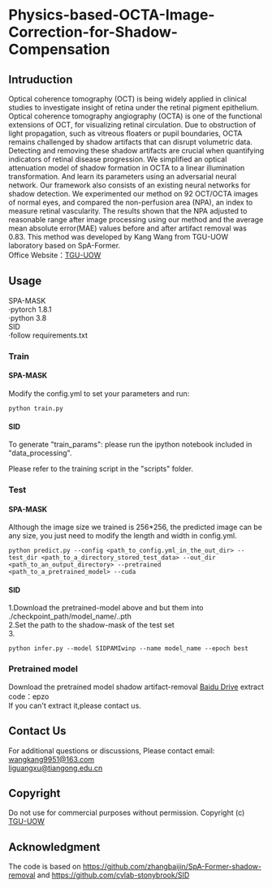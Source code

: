 # Physics-based-OCTA-Image-Correction-for-Shadow-Compensation
## Intruduction
Optical coherence tomography (OCT) is being widely applied in clinical studies to investigate insight of retina under the retinal pigment epithelium. Optical coherence tomography angiography (OCTA) is one of the functional extensions of OCT, for visualizing retinal circulation. Due to obstruction of light propagation, such as vitreous floaters or pupil boundaries, OCTA remains challenged by shadow artifacts that can disrupt volumetric data. Detecting and removing these shadow artifacts are crucial when quantifying indicators of retinal disease progression. We simplified an optical attenuation model of shadow formation in OCTA to a linear illumination transformation. And learn its parameters using an adversarial neural network. Our framework also
consists of an existing neural networks for shadow detection. We experimented our method on 92 OCT/OCTA images of normal eyes, and compared the non-perfusion area (NPA), an index to measure retinal vascularity. The results shown that the NPA adjusted to reasonable range after image processing using our method and the average mean absolute error(MAE) values before and after artifact removal was 0.83.
This method was developed by Kang Wang from TGU-UOW laboratory based on SpA-Former.<br>
Office Website：[TGU-UOW](http://tgu-uow.gitee.io/)
## Usage
SPA-MASK<br>
·pytorch 1.8.1<br>
·python 3.8<br>
SID<br>
·follow requirements.txt<br>
### Train
#### SPA-MASK
Modify the config.yml to set your parameters and run:<br>
```
python train.py
``` 
#### SID
To generate "train_params": please run the ipython notebook included in "data_processing".

Please refer to the training script in the "scripts" folder.
### Test
#### SPA-MASK
Although the image size we trained is 256*256, the predicted image can be any size, you just need to modify the length and width in config.yml. <br>
```
python predict.py --config <path_to_config.yml_in_the_out_dir> --test_dir <path_to_a_directory_stored_test_data> --out_dir <path_to_an_output_directory> --pretrained <path_to_a_pretrained_model> --cuda
```
#### SID
1.Download the pretrained-model above and but them into ./checkpoint_path/model_name/..pth<br>
2.Set the path to the shadow-mask of the test set<br>
3.
```
python infer.py --model SIDPAMIwinp --name model_name --epoch best
```

### Pretrained model
Download the pretrained model shadow artifact-removal [Baidu Drive](https://pan.baidu.com/s/1Vh4FiW_cUK_0mXauz1mZsA) extract code：epzo  <br>
If you can't extract it,please contact us.


## Contact Us
For additional questions or discussions, Please contact email:  
wangkang9951@163.com  
liguangxu@tiangong.edu.cn
## Copyright
Do not use for commercial purposes without permission.
Copyright (c) [TGU-UOW](http://tgu-uow.gitee.io/)
## Acknowledgment
The code is based on https://github.com/zhangbaijin/SpA-Former-shadow-removal and https://github.com/cvlab-stonybrook/SID
